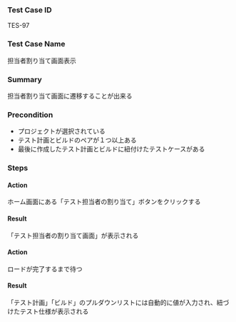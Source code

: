 ### Test Case ID
TES-97

### Test Case Name
担当者割り当て画面表示

### Summary
担当者割り当て画面に遷移することが出来る

### Precondition
- プロジェクトが選択されている
- テスト計画とビルドのペアが１つ以上ある
- 最後に作成したテスト計画とビルドに紐付けたテストケースがある

### Steps

#### Action
ホーム画面にある「テスト担当者の割り当て」ボタンをクリックする
#### Result
「テスト担当者の割り当て画面」が表示される

#### Action
ロードが完了するまで待つ
#### Result
「テスト計画」「ビルド」のプルダウンリストには自動的に値が入力され、紐づけたテスト仕様が表示される
